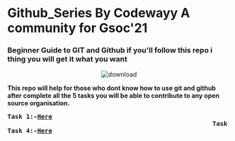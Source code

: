 # Github_Series By Codewayy A community for Gsoc'21
### Beginner Guide to GIT and Github if you'll follow this repo i thing you will get it what you want
<div align="center">
  
![download](https://user-images.githubusercontent.com/47344024/87243162-452a0c00-c451-11ea-961e-f33eb3cc444d.png)
</div>

<b> This repo will help for those who dont know how to use git and github after complete all the 5 tasks you will be able to contribute to any open source organisation. 
  
  
<pre>Task 1:-<a href= "https://docs.google.com/document/d/1vKbQGwG9GL1iNs_B3nJvYoh9-xU0YGhzQrMdm9xIvEE/edit#">Here</a>                                                                                     Task 2:-<a href= "https://docs.google.com/document/d/1pl9TtVxEjAXlrMXlMuMtCNxhBUaTsGgVCtzzG7rkNzc/edit">Here</a>
                                                       Task 3:-<a href= "https://docs.google.com/document/d/10udkY07fVKHYL7KKN4z3vC8I_8I54M9SByCsM-0irbA/edit#">Here</a>
Task 4:-<a href= "https://docs.google.com/document/d/10JpHAbgV3jnx_xhoHZYagrPbGLWfs5vwZPFIq_wqgHk/edit">Here</a>                                                                                     Task 5:-<a href= "https://docs.google.com/document/d/1ZPYd5xl5q5R022ZxCf8dKpFQYaQcDC5z6g1CmewkKCQ/edit">Here</a></pre>





